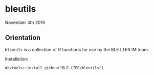 # bleutils
November 4th 2019

## Orientation
`bleutils` is a collection of R functions for use by the BLE LTER IM team.

Installation:

`devtools::install_github("BLE-LTER/bleutils")`
